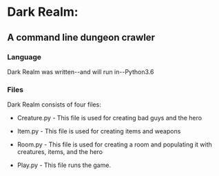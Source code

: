 # Dark Realm:
## A command line dungeon crawler

### Language

Dark Realm was written--and will run in--Python3.6

### Files

Dark Realm consists of four files:

* Creature.py - This file is used for creating bad guys and the hero

* Item.py - This file is used for creating items and weapons

* Room.py - This file is used for creating a room and populating it with creatures,
            items, and the hero

* Play.py - This file runs the game.
